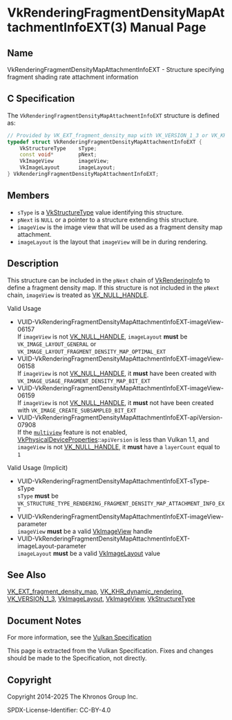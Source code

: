 # VkRenderingFragmentDensityMapAttachmentInfoEXT(3) Manual Page

## Name

VkRenderingFragmentDensityMapAttachmentInfoEXT - Structure specifying fragment shading rate attachment information



## [](#_c_specification)C Specification

The `VkRenderingFragmentDensityMapAttachmentInfoEXT` structure is defined as:

```c++
// Provided by VK_EXT_fragment_density_map with VK_VERSION_1_3 or VK_KHR_dynamic_rendering
typedef struct VkRenderingFragmentDensityMapAttachmentInfoEXT {
    VkStructureType    sType;
    const void*        pNext;
    VkImageView        imageView;
    VkImageLayout      imageLayout;
} VkRenderingFragmentDensityMapAttachmentInfoEXT;
```

## [](#_members)Members

- `sType` is a [VkStructureType](https://registry.khronos.org/vulkan/specs/latest/man/html/VkStructureType.html) value identifying this structure.
- `pNext` is `NULL` or a pointer to a structure extending this structure.
- `imageView` is the image view that will be used as a fragment density map attachment.
- `imageLayout` is the layout that `imageView` will be in during rendering.

## [](#_description)Description

This structure can be included in the `pNext` chain of [VkRenderingInfo](https://registry.khronos.org/vulkan/specs/latest/man/html/VkRenderingInfo.html) to define a fragment density map. If this structure is not included in the `pNext` chain, `imageView` is treated as [VK\_NULL\_HANDLE](https://registry.khronos.org/vulkan/specs/latest/man/html/VK_NULL_HANDLE.html).

Valid Usage

- [](#VUID-VkRenderingFragmentDensityMapAttachmentInfoEXT-imageView-06157)VUID-VkRenderingFragmentDensityMapAttachmentInfoEXT-imageView-06157  
  If `imageView` is not [VK\_NULL\_HANDLE](https://registry.khronos.org/vulkan/specs/latest/man/html/VK_NULL_HANDLE.html), `imageLayout` **must** be `VK_IMAGE_LAYOUT_GENERAL` or `VK_IMAGE_LAYOUT_FRAGMENT_DENSITY_MAP_OPTIMAL_EXT`
- [](#VUID-VkRenderingFragmentDensityMapAttachmentInfoEXT-imageView-06158)VUID-VkRenderingFragmentDensityMapAttachmentInfoEXT-imageView-06158  
  If `imageView` is not [VK\_NULL\_HANDLE](https://registry.khronos.org/vulkan/specs/latest/man/html/VK_NULL_HANDLE.html), it **must** have been created with `VK_IMAGE_USAGE_FRAGMENT_DENSITY_MAP_BIT_EXT`
- [](#VUID-VkRenderingFragmentDensityMapAttachmentInfoEXT-imageView-06159)VUID-VkRenderingFragmentDensityMapAttachmentInfoEXT-imageView-06159  
  If `imageView` is not [VK\_NULL\_HANDLE](https://registry.khronos.org/vulkan/specs/latest/man/html/VK_NULL_HANDLE.html), it **must** not have been created with `VK_IMAGE_CREATE_SUBSAMPLED_BIT_EXT`
- [](#VUID-VkRenderingFragmentDensityMapAttachmentInfoEXT-apiVersion-07908)VUID-VkRenderingFragmentDensityMapAttachmentInfoEXT-apiVersion-07908  
  If the [`multiview`](https://registry.khronos.org/vulkan/specs/latest/html/vkspec.html#features-multiview) feature is not enabled, [VkPhysicalDeviceProperties](https://registry.khronos.org/vulkan/specs/latest/man/html/VkPhysicalDeviceProperties.html)::`apiVersion` is less than Vulkan 1.1, and `imageView` is not [VK\_NULL\_HANDLE](https://registry.khronos.org/vulkan/specs/latest/man/html/VK_NULL_HANDLE.html), it **must** have a `layerCount` equal to `1`

Valid Usage (Implicit)

- [](#VUID-VkRenderingFragmentDensityMapAttachmentInfoEXT-sType-sType)VUID-VkRenderingFragmentDensityMapAttachmentInfoEXT-sType-sType  
  `sType` **must** be `VK_STRUCTURE_TYPE_RENDERING_FRAGMENT_DENSITY_MAP_ATTACHMENT_INFO_EXT`
- [](#VUID-VkRenderingFragmentDensityMapAttachmentInfoEXT-imageView-parameter)VUID-VkRenderingFragmentDensityMapAttachmentInfoEXT-imageView-parameter  
  `imageView` **must** be a valid [VkImageView](https://registry.khronos.org/vulkan/specs/latest/man/html/VkImageView.html) handle
- [](#VUID-VkRenderingFragmentDensityMapAttachmentInfoEXT-imageLayout-parameter)VUID-VkRenderingFragmentDensityMapAttachmentInfoEXT-imageLayout-parameter  
  `imageLayout` **must** be a valid [VkImageLayout](https://registry.khronos.org/vulkan/specs/latest/man/html/VkImageLayout.html) value

## [](#_see_also)See Also

[VK\_EXT\_fragment\_density\_map](https://registry.khronos.org/vulkan/specs/latest/man/html/VK_EXT_fragment_density_map.html), [VK\_KHR\_dynamic\_rendering](https://registry.khronos.org/vulkan/specs/latest/man/html/VK_KHR_dynamic_rendering.html), [VK\_VERSION\_1\_3](https://registry.khronos.org/vulkan/specs/latest/man/html/VK_VERSION_1_3.html), [VkImageLayout](https://registry.khronos.org/vulkan/specs/latest/man/html/VkImageLayout.html), [VkImageView](https://registry.khronos.org/vulkan/specs/latest/man/html/VkImageView.html), [VkStructureType](https://registry.khronos.org/vulkan/specs/latest/man/html/VkStructureType.html)

## [](#_document_notes)Document Notes

For more information, see the [Vulkan Specification](https://registry.khronos.org/vulkan/specs/latest/html/vkspec.html#VkRenderingFragmentDensityMapAttachmentInfoEXT)

This page is extracted from the Vulkan Specification. Fixes and changes should be made to the Specification, not directly.

## [](#_copyright)Copyright

Copyright 2014-2025 The Khronos Group Inc.

SPDX-License-Identifier: CC-BY-4.0